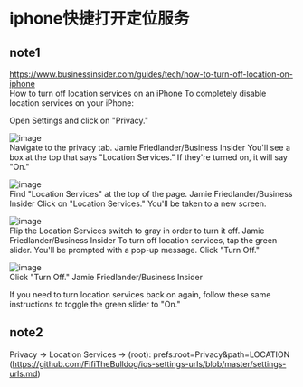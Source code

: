# iphone快捷打开定位服务   

## note1 
https://www.businessinsider.com/guides/tech/how-to-turn-off-location-on-iphone  
How to turn off location services on an iPhone
To completely disable location services on your iPhone: 

Open Settings and click on "Privacy." 

![image](https://github.com/rasputin2020/DAS_TECH_blog/assets/84896436/7154fe51-6c46-4546-8117-10e02d13131d)  
Navigate to the privacy tab. Jamie Friedlander/Business Insider
You'll see a box at the top that says "Location Services." If they're turned on, it will say "On."

![image](https://github.com/rasputin2020/DAS_TECH_blog/assets/84896436/e23882d9-4d35-44e0-92ec-5a2c0cb86362)  
Find "Location Services" at the top of the page. Jamie Friedlander/Business Insider
Click on "Location Services." You'll be taken to a new screen. 

![image](https://github.com/rasputin2020/DAS_TECH_blog/assets/84896436/40a3fdde-0abb-49f6-87e4-7d8245a1bc1c)  
Flip the Location Services switch to gray in order to turn it off. Jamie Friedlander/Business Insider
To turn off location services, tap the green slider. You'll be prompted with a pop-up message. Click "Turn Off." 

![image](https://github.com/rasputin2020/DAS_TECH_blog/assets/84896436/71ad51af-f16b-4349-8543-df3a96df8ebd)  
Click "Turn Off." Jamie Friedlander/Business Insider


If you need to turn location services back on again, follow these same instructions to toggle the green slider to "On."

## note2  
Privacy → Location Services → (root): prefs:root=Privacy&path=LOCATION  (https://github.com/FifiTheBulldog/ios-settings-urls/blob/master/settings-urls.md)  
